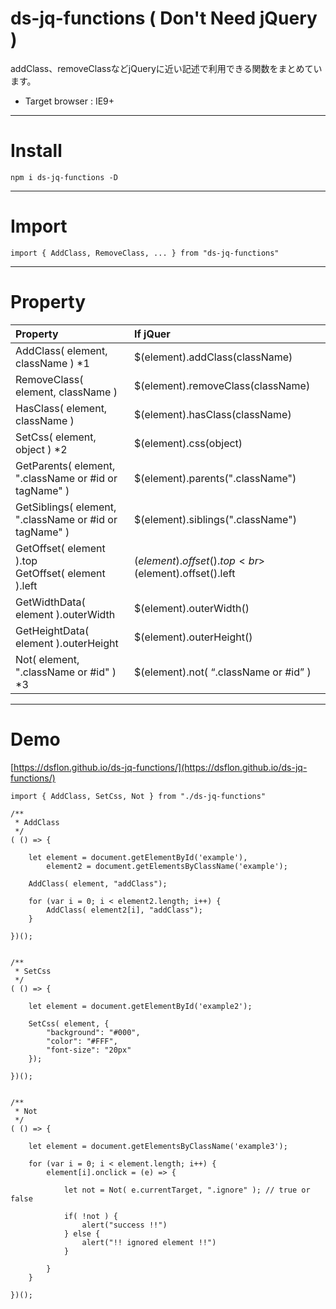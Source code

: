 # ds-jq-functions ( Don't Need jQuery )


addClass、removeClassなどjQueryに近い記述で利用できる関数をまとめています。

- Target browser : IE9+

___

# Install

```
npm i ds-jq-functions -D
```

___

# Import

```
import { AddClass, RemoveClass, ... } from "ds-jq-functions"
```

___

# Property

|Property|If jQuer|
|:-------|:--------|
|AddClass( element, className ) *1|$(element).addClass(className)|
|RemoveClass( element, className )|$(element).removeClass(className)|
|HasClass( element, className )|$(element).hasClass(className)|
|SetCss( element, object ) *2|$(element).css(object)|
|GetParents( element, ".className or #id or tagName" )|$(element).parents(".className")|
|GetSiblings( element, ".className or #id or tagName" )|$(element).siblings(".className")|
|GetOffset( element ).top<br>GetOffset( element ).left|$(element).offset().top<br>$(element).offset().left|
|GetWidthData( element ).outerWidth|$(element).outerWidth()|
|GetHeightData( element ).outerHeight|$(element).outerHeight()|
|Not( element, ".className or #id" ) *3|$(element).not( “.className or #id” )|


___

# Demo

[https://dsflon.github.io/ds-jq-functions/](https://dsflon.github.io/ds-jq-functions/)

```
import { AddClass, SetCss, Not } from "./ds-jq-functions"

/**
 * AddClass
 */
( () => {

    let element = document.getElementById('example'),
        element2 = document.getElementsByClassName('example');

    AddClass( element, "addClass");

    for (var i = 0; i < element2.length; i++) {
        AddClass( element2[i], "addClass");
    }

})();


/**
 * SetCss
 */
( () => {

    let element = document.getElementById('example2');

    SetCss( element, {
        "background": "#000",
        "color": "#FFF",
        "font-size": "20px"
    });

})();


/**
 * Not
 */
( () => {

    let element = document.getElementsByClassName('example3');

    for (var i = 0; i < element.length; i++) {
        element[i].onclick = (e) => {

            let not = Not( e.currentTarget, ".ignore" ); // true or false

            if( !not ) {
                alert("success !!")
            } else {
                alert("!! ignored element !!")
            }

        }
    }

})();
```
